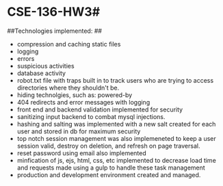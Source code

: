 # CSE-136-HW3#

##Technologies implemented: ##

* compression and caching static files
* logging 
 * errors
 * suspicious activities
 * database activity
* robot.txt file with traps built in to track users who are trying to access directories where they shouldn't be.
* hiding technolgies, such as: powered-by
* 404 redirects and error messages with logging
* front end and backend validation implemented for security
* sanitizing input backend to combat mysql injections. 
* hashing and salting was implemented with a new salt created for each user and stored in db for maximum security
* top notch session management was also implemeneted to keep a user session valid, destroy on deletion, and refresh on page traversal. 
* reset password using email also implemented
* minfication of js, ejs, html, css, etc implemented to decrease load time and requests made using a gulp to handle these task management
* production and development environment created and managed. 